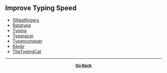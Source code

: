 ## Improve Typing Speed

  - [10fastfingers](https://10fastfingers.com/typing-test/english)
  - [Ratatype](https://www.ratatype.com/)  
  - [Typing](https://www.typing.com/)  
  - [Typeracer](http://play.typeracer.com/)
  - [Typenconquer](https://typenconquer.io/)  
  - [Keybr](https://www.keybr.com/)
  - [TheTypingCat](http://thetypingcat.com/)

---

<p align="center">
  <b>
  <a href="https://gs1293.github.io/resource.html"> <font size="-1">Go Back</font></a>
  </b>
</p>
